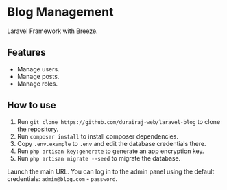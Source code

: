 # Blog Management
Laravel Framework with Breeze.

## Features
- Manage users.
- Manage posts.
- Manage roles.

## How to use
1. Run `git clone https://github.com/durairaj-web/laravel-blog` to clone the repository.
2. Run `composer install` to install composer dependencies.
3. Copy `.env.example` to `.env` and edit the database credentials there.
4. Run `php artisan key:generate` to generate an app encryption key.
5. Run `php artisan migrate --seed` to migrate the database.

Launch the main URL. You can log in to the admin panel using the default credentials: `admin@blog.com` - `password`.